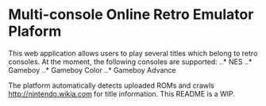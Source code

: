 # Multi-console Online Retro Emulator Plaform
This web application allows users to play several titles which belong to retro consoles.
At the moment, the following consoles are supported:
..* NES
..* Gameboy
..* Gameboy Color
..* Gameboy Advance

The platform automatically detects uploaded ROMs and crawls http://nintendo.wikia.com for title information.
This README is a WIP.
